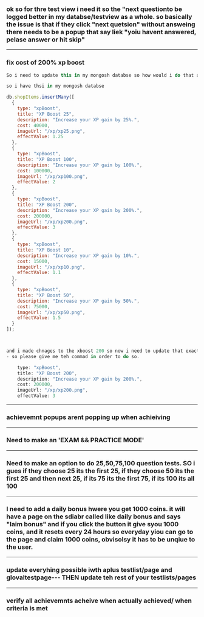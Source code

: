 
### ok so for thre test view i need it so the "next questionto be  logged better in my databse/testview as a whole. so basically  the issue is that if they click "next quetsion" without answeing there needs to be a popup that say liek "yoiu havent answered, pelase answer or hit skip" 
-----------------------
### fix cost of 200% xp boost

```js
So i need to update this in my mongosh databse so how would i do that and give me teh update command please

so i have thsi in my mongosh databse

db.shopItems.insertMany([
  {
    type: "xpBoost",
    title: "XP Boost 25",
    description: "Increase your XP gain by 25%.",
    cost: 40000,
    imageUrl: "/xp/xp25.png",
    effectValue: 1.25
  },
  {
    type: "xpBoost",
    title: "XP Boost 100",
    description: "Increase your XP gain by 100%.",
    cost: 100000,
    imageUrl: "/xp/xp100.png",
    effectValue: 2
  },
  {
    type: "xpBoost",
    title: "XP Boost 200",
    description: "Increase your XP gain by 200%.",
    cost: 200000,
    imageUrl: "/xp/xp200.png",
    effectValue: 3
  },
  {
    type: "xpBoost",
    title: "XP Boost 10",
    description: "Increase your XP gain by 10%.",
    cost: 15000,
    imageUrl: "/xp/xp10.png",
    effectValue: 1.1
  },
  {
    type: "xpBoost",
    title: "XP Boost 50",
    description: "Increase your XP gain by 50%.",
    cost: 75000,
    imageUrl: "/xp/xp50.png",
    effectValue: 1.5
  }
]);



and i made chnages to the xboost 200 so now i need to update that exact item specifuxally but nto affec any of the others
- so please give me teh commad in order to do so.

    type: "xpBoost",
    title: "XP Boost 200",
    description: "Increase your XP gain by 200%.",
    cost: 200000,
    imageUrl: "/xp/xp200.png",
    effectValue: 3


```
--------------------------
### achievemnt popups arent popping up when achieiving
------------------------------------------------
### Need to make an 'EXAM && PRACTICE MODE'
-------------------------------------------------
### Need to make an option to do 25,50,75,100 question tests. SO i gues if they choose 25 its the first 25, if they choose 50 its the first 25 and then next 25, if its 75 its the first 75, if its 100 its all 100
----------------------------------------------------------------------------------------------------------------------------------------------------------------------------------
### I need to add a daily bonus hwere you get 1000 coins. it will have a page on the sdiabr called like daily bonus and says "laim bonus" and if you click the button it give syou 1000 coins, and it resets every 24 hours so everyday yiou can go to the page and claim 1000 coins, obvisolsy it has to be unqiue to the user.
-----------------------------------------------------------------------------------------
### update everyhing possible iwth aplus testlist/page and glovaltestpage--- THEN update teh rest of your testlists/pages
-------------------------------------------------------------------------------------------------------------------------
### verify all achievemnts acheive when actually achieved/ when criteria is met
